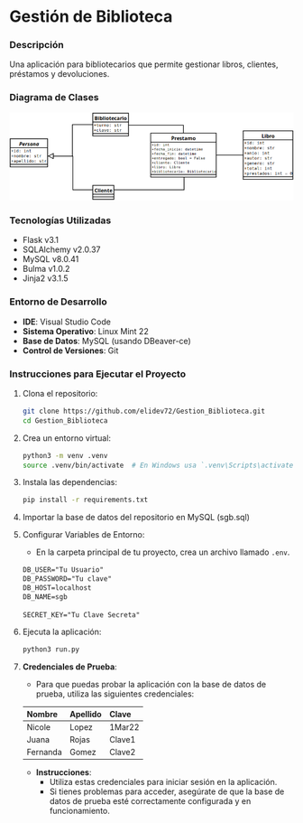 # Gestión de Biblioteca

### Descripción
Una aplicación para bibliotecarios que permite gestionar libros, clientes, préstamos y devoluciones.

### Diagrama de Clases
![Diagrama de clases](SGB.png)


### Tecnologías Utilizadas
- Flask v3.1
- SQLAlchemy v2.0.37
- MySQL v8.0.41
- Bulma v1.0.2
- Jinja2 v3.1.5

### Entorno de Desarrollo
- **IDE**: Visual Studio Code
- **Sistema Operativo**: Linux Mint 22
- **Base de Datos**: MySQL (usando DBeaver-ce)
- **Control de Versiones**: Git

### Instrucciones para Ejecutar el Proyecto

1. Clona el repositorio:
   ```bash
   git clone https://github.com/elidev72/Gestion_Biblioteca.git
   cd Gestion_Biblioteca
   ```

2. Crea un entorno virtual:
   ```bash
   python3 -m venv .venv
   source .venv/bin/activate  # En Windows usa `.venv\Scripts\activate`
   ```

3. Instala las dependencias:
   ```bash
   pip install -r requirements.txt
   ```

4. Importar la base de datos del repositorio en MySQL (sgb.sql)

5. Configurar Variables de Entorno:
    - En la carpeta principal de tu proyecto, crea un archivo llamado `.env`.
    ```
    DB_USER="Tu Usuario"
    DB_PASSWORD="Tu clave"
    DB_HOST=localhost
    DB_NAME=sgb

    SECRET_KEY="Tu Clave Secreta"
   ```

6. Ejecuta la aplicación:
   ```bash
   python3 run.py 
   ```

7. **Credenciales de Prueba**:
   - Para que puedas probar la aplicación con la base de datos de prueba, utiliza las siguientes credenciales:

   | Nombre   | Apellido | Clave         |
   |----------|----------|---------------|
   | Nicole   | Lopez    | 1Mar22        |
   | Juana    | Rojas    | Clave1        |
   | Fernanda | Gomez    | Clave2        |

   - **Instrucciones**:
     - Utiliza estas credenciales para iniciar sesión en la aplicación.
     - Si tienes problemas para acceder, asegúrate de que la base de datos de prueba esté correctamente configurada y en funcionamiento.